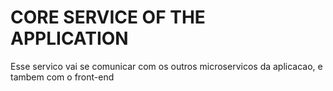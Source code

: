 # CORE SERVICE OF THE APPLICATION

Esse servico vai se comunicar com os outros microservicos da aplicacao, e tambem com o front-end

